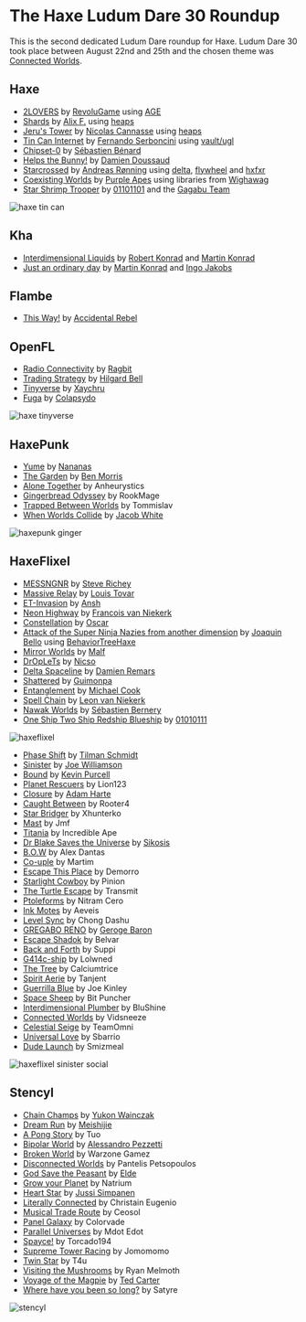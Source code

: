 [_template]: ../templates/roundup.html
[date]: / "2014-09-02 10:51:00"
[modified]: / "2014-09-02 15:58:00"

# The Haxe Ludum Dare 30 Roundup

This is the second dedicated Ludum Dare roundup for Haxe. Ludum Dare 30 took place
between August 22nd and 25th and the chosen theme was 
[Connected Worlds](http://www.ludumdare.com/compo/ludum-dare-30/).
	
## Haxe

- [2LOVERS][h1] by [RevoluGame] using [AGE]
- [Shards][h2] by [Alix F.] using [heaps]
- [Jeru's Tower][h3] by [Nicolas Cannasse] using [heaps]
- [Tin Can Internet][h4] by [Fernando Serboncini] using [vault/ugl]
- [Chipset-0][h5] by [Sébastien Bénard]
- [Helps the Bunny!][h6] by [Damien Doussaud]
- [Starcrossed][h7] by [Andreas Rønning] using [delta], [flywheel] and [hxfxr]
- [Coexisting Worlds][h8] by [Purple Apes] using libraries from [Wighawag]
- [Star Shrimp Trooper][h9] by [01101101] and the [Gagabu Team]

![haxe tin can](/img/ld/30/tin-can.png "Tin Can Internet by Fernando Serboncini")

[h1]: http://www.ludumdare.com/compo/ludum-dare-30/?action=preview&uid=4401 "2LOVERS"
[h2]: http://www.ludumdare.com/compo/ludum-dare-30/?action=preview&uid=11904 "Shards"
[h3]: http://www.ludumdare.com/compo/ludum-dare-30/?action=preview&uid=8497 "Jeru's Tower"
[h4]: http://www.ludumdare.com/compo/ludum-dare-30/?action=preview&uid=6308 "Tin Can Internet"
[h5]: http://www.ludumdare.com/compo/ludum-dare-30/?action=preview&uid=2982 "Chipset-0"
[h6]: http://www.ludumdare.com/compo/ludum-dare-30/?action=preview&uid=28704 "Helps the Bunny!"
[h7]: http://www.ludumdare.com/compo/ludum-dare-30/?action=preview&uid=8635 "Starcrossed"
[h8]: http://www.ludumdare.com/compo/ludum-dare-30/?action=preview&uid=39859 "Coexisting Worlds"
[h9]: http://www.ludumdare.com/compo/ludum-dare-30/?action=preview&uid=5105 "Star Shrimp Trooper"

[revolugame]: https://twitter.com/RevoluGame "@RevoluGame"
[age]: https://github.com/po8rewq/AGE "AGE on GitHub"
[alix f.]: https://twitter.com/eolhing "@eolhing"
[heaps]: https://github.com/ncannasse/heaps "heaps on GitHub"
[nicolas cannasse]: http://twitter.com/ncannasse "@ncannasse"
[Fernando Serboncini]: http://fserb.com/vault "@fserb"
[vault/ugl]: https://github.com/fserb/vault "Vault on GitHub"
[Sébastien Bénard]: http://deepnight.net/ "@deepnight"
[Damien Doussaud]: http://namide.com/ "@namide"
[Andreas Rønning]: https://twitter.com/sunjammer "@sunjammer"
[delta]: https://github.com/furusystems/delta "delta on GitHub"
[flywheel]: https://github.com/furusystems/flywheel "flywheel on GitHub"
[hxfxr]: https://github.com/furusystems/hxfxr "hxfxr on GitHub"
[purple apes]: https://twitter.com/purpleapes "@purpleapes"
[wighawag]: https://github.com/wighawag "@wighawag"
[01101101]: http://twitter.com/OIIOIIOI "@OIIOIIOI"
[Gagabu Team]: http://www.ludumdare.com/compo/author/01101101/ "@Gagabu"

## Kha

- [Interdimensional Liquids][k1] by [Robert Konrad] and [Martin Konrad]
- [Just an ordinary day][k2] by [Martin Konrad] and [Ingo Jakobs]

[k1]: http://www.ludumdare.com/compo/ludum-dare-30/?action=preview&uid=25311 "Interdimensional Liquids"
[k2]: http://www.ludumdare.com/compo/ludum-dare-30/?action=preview&uid=25914 "Just an ordinary day"
	
[robert konrad]: http://robdangero.us/ "@robdangerous"
[martin konrad]: http://www.smspower.org/martin/ "@MartyKon"
[Ingo Jakobs]: https://github.com/J-d-H "@J-d-H"

## Flambe

- [This Way!][f1] by [Accidental Rebel]

[f1]: http://www.ludumdare.com/compo/ludum-dare-30/?action=preview&uid=5728 "This Way!"
	
[accidental rebel]: https://twitter.com/accidentalrebel "@accidentalrebel"

## OpenFL

- [Radio Connectivity][o1] by [Ragbit]
- [Trading Strategy][o2] by [Hilgard Bell]
- [Tinyverse][o3] by [Xaychru]
- [Fuga][o4] by [Colapsydo]

![haxe tinyverse](/img/ld/30/tinyverse.png "Tinyverse by Xaychru")

[o1]: http://www.ludumdare.com/compo/ludum-dare-30/?action=preview&uid=26411 "Radio Connectivity"
[o2]: http://www.ludumdare.com/compo/ludum-dare-30/?action=preview&uid=23787 "Trading Strategy"
[o3]: http://www.ludumdare.com/compo/ludum-dare-30/?action=preview&uid=16472 "Tinyverse"
[o4]: http://www.ludumdare.com/compo/ludum-dare-30/?action=preview&uid=3984 "Fuga"
	
[ragbit]: https://github.com/OggYiu "@OggYiu"
[hilgard bell]: https://twitter.com/ramperkash "@ramperkash"
[Xaychru]: https://twitter.com/Xaychru04 "@Xaychru04"
[Colapsydo]: https://twitter.com/Colapsydo "@Colapsydo"

## HaxePunk

- [Yume][hp1] by [Nananas]
- [The Garden][hp2] by [Ben Morris]
- [Alone Together][hp3] by Anheurystics
- [Gingerbread Odyssey][hp4] by RookMage
- [Trapped Between Worlds][hp5] by Tommislav
- [When Worlds Collide][hp6] by [Jacob White]

![haxepunk ginger](/img/ld/30/ginger.png "Gingerbread Odyssey by RookMage")

[hp1]: http://www.ludumdare.com/compo/ludum-dare-30/?action=preview&uid=31365 "Yume"
[hp2]: http://www.ludumdare.com/compo/ludum-dare-30/?action=preview&uid=36156 "The Garden"
[hp3]: http://www.ludumdare.com/compo/ludum-dare-30/?action=preview&uid=26198 "Alone Together"
[hp4]: http://www.ludumdare.com/compo/ludum-dare-30/?action=preview&uid=24030 "Gingerbread Odyssey"
[hp5]: http://www.ludumdare.com/compo/ludum-dare-30/?action=preview&uid=2393 "Trapped Between Worlds"
[hp6]: http://www.ludumdare.com/compo/ludum-dare-30/?action=preview&uid=5267 "When Worlds Collide"
	
[nananas]: https://github.com/Nananas "@Nananas"
[ben morris]: http://twitter.com/monsterfacegame "@monsterfacegame"
[jacob white]: https://twitter.com/IamJacic "@IamJacic"

## HaxeFlixel

- [MESSNGNR][hf1] by [Steve Richey]
- [Massive Relay][hf2] by [Louis Tovar]
- [ET-Invasion][hf3] by [Ansh]
- [Neon Highway][hf4] by [Francois van Niekerk]
- [Constellation][hf5] by [Oscar]
- [Attack of the Super Ninja Nazies from another dimension][hf6] by [Joaquin Bello] using [BehaviorTreeHaxe]
- [Mirror Worlds][hf7] by [Malf]
- [DrOpLeTs][hf8] by [Nicso]
- [Delta Spaceline][hf9] by [Damien Remars]
- [Shattered][hf10] by [Guimonpa]
- [Entanglement][hf11] by [Michael Cook]
- [Spell Chain][hf12] by [Leon van Niekerk]
- [Nawak Worlds][hf13] by [Sébastien Bernery]
- [One Ship Two Ship Redship Blueship][hf14] by [01010111]

![haxeflixel](/img/ld/30/1ship.png "One Ship Two Ship Redship Blueship by 01010111")

- [Phase Shift][hf15] by [Tilman Schmidt]
- [Sinister][hf16] by [Joe Williamson]
- [Bound][hf17] by [Kevin Purcell]
- [Planet Rescuers][hf18] by Lion123
- [Closure][hf19] by [Adam Harte]
- [Caught Between][hf20] by Rooter4
- [Star Bridger][hf21] by Xhunterko
- [Mast][hf22] by Jmf
- [Titania][hf23] by Incredible Ape
- [Dr Blake Saves the Universe][hf24] by [Sikosis]
- [B.O.W][hf25] by Alex Dantas 
- [Co-uple][hf26] by Martim
- [Escape This Place][hf27] by Demorro
- [Starlight Cowboy][hf28] by Pinion
- [The Turtle Escape][hf29] by Transmit
- [Ptoleforms][hf30] by Nitram Cero
- [Ink Motes][hf31] by Aeveis
- [Level Sync][hf32] by Chong Dashu
- [GREGABO RENO][hf33] by [Geroge Baron]
- [Escape Shadok][hf34] by Belvar
- [Back and Forth][hf35] by Suppi
- [G414c-ship][hf36] by Lolwned
- [The Tree][hf37] by Calciumtrice
- [Spirit Aerie][hf38] by Tanjent
- [Guerrilla Blue][hf39] by Joe Kinley
- [Space Sheep][hf40] by Bit Puncher
- [Interdimensional Plumber][hf41] by BluShine
- [Connected Worlds][hf42] by Vidsneeze
- [Celestial Seige][hf43] by TeamOmni
- [Universal Love][hf44] by Sbarrio
- [Dude Launch][hf45] by Smizmeal

![haxeflixel sinister social](/img/ld/30/sinister.png "Sinister by Joe Williamson")

[hf1]: http://www.ludumdare.com/compo/ludum-dare-30/?action=preview&uid=26473 "MESSNGNR"
[hf2]: http://www.ludumdare.com/compo/ludum-dare-30/?action=preview&uid=40097 "Massive Relay"
[hf3]: http://www.ludumdare.com/compo/ludum-dare-30/?action=preview&uid=40540 "ET-Invasion"
[hf4]: http://www.ludumdare.com/compo/ludum-dare-30/?action=preview&uid=23363 "Neon Highway"
[hf5]: http://www.ludumdare.com/compo/ludum-dare-30/?action=preview&uid=25909 "Constellation"
[hf6]: http://www.ludumdare.com/compo/ludum-dare-30/?action=preview&uid=8488 "Attack of the Super Ninja Nazies from another dimension"
[hf7]: http://www.ludumdare.com/compo/ludum-dare-30/?action=preview&uid=40615 "Mirror Worlds"
[hf8]: http://www.ludumdare.com/compo/ludum-dare-30/?action=preview&uid=8002 "DrOpLeTs"
[hf9]: http://www.ludumdare.com/compo/ludum-dare-30/?action=preview&uid=28466 "Delta Spaceline"
[hf10]: http://www.ludumdare.com/compo/ludum-dare-30/?action=preview&uid=35500 "Shattered"
[hf11]: http://www.ludumdare.com/compo/ludum-dare-30/?action=preview&uid=12174 "Entaglement"
[hf12]: http://www.ludumdare.com/compo/ludum-dare-30/?action=preview&uid=42069 "Spell Chain"
[hf13]: http://www.ludumdare.com/compo/ludum-dare-30/?action=preview&uid=484 "Nawak Worlds"
[hf14]: http://www.ludumdare.com/compo/ludum-dare-30/?action=preview&uid=11474 "One Ship Two Ship Redship Blueship"
[hf15]: http://www.ludumdare.com/compo/ludum-dare-30/?action=preview&uid=30626 "Phase Shift"
[hf16]: http://www.ludumdare.com/compo/ludum-dare-30/?action=preview&uid=28182 "Sinister"
[hf17]: http://www.ludumdare.com/compo/ludum-dare-30/?action=preview&uid=23957 "Bound"
[hf18]: http://www.ludumdare.com/compo/ludum-dare-30/?action=preview&uid=34143 "Planet Rescuers"
[hf19]: http://www.ludumdare.com/compo/ludum-dare-30/?action=preview&uid=4760 "Closure"
[hf20]: http://www.ludumdare.com/compo/ludum-dare-30/?action=preview&uid=38835 "Caught Between"
[hf21]: http://www.ludumdare.com/compo/ludum-dare-30/?action=preview&uid=1960 "Star Bridger"
[hf22]: http://www.ludumdare.com/compo/ludum-dare-30/?action=preview&uid=4371 "Mast"
[hf23]: http://www.ludumdare.com/compo/ludum-dare-30/?action=preview&uid=12165 "Titania"
[hf24]: http://www.ludumdare.com/compo/ludum-dare-30/?action=preview&uid=39060 "Dr Blake Saves the Universe"
[hf25]: http://www.ludumdare.com/compo/ludum-dare-30/?action=preview&uid=36899 "B.O.W"
[hf26]: http://www.ludumdare.com/compo/ludum-dare-30/?action=preview&uid=39417 "Co-uple"
[hf27]: http://www.ludumdare.com/compo/ludum-dare-30/?action=preview&uid=21011 "Escape This Place"
[hf28]: http://www.ludumdare.com/compo/ludum-dare-30/?action=preview&uid=19121 "Starlight Cowboy"
[hf29]: http://www.ludumdare.com/compo/ludum-dare-30/?action=preview&uid=11002 "The Turtle Escape"
[hf30]: http://www.ludumdare.com/compo/ludum-dare-30/?action=preview&uid=937 "Ptoleforms"
[hf31]: http://www.ludumdare.com/compo/ludum-dare-30/?action=preview&uid=8854 "Ink Motes"
[hf32]: http://www.ludumdare.com/compo/ludum-dare-30/?action=preview&uid=21248 "Level Sync"
[hf33]: http://www.ludumdare.com/compo/ludum-dare-30/?action=preview&uid=7477 "GREGABO RENO"
[hf34]: http://www.ludumdare.com/compo/ludum-dare-30/?action=preview&uid=28450 "Escape Shadok"
[hf35]: http://www.ludumdare.com/compo/ludum-dare-30/?action=preview&uid=29243 "Back and Forth"
[hf36]: http://www.ludumdare.com/compo/ludum-dare-30/?action=preview&uid=39119 "G414c-ship"
[hf37]: http://www.ludumdare.com/compo/ludum-dare-30/?action=preview&uid=31814 "The Tree"
[hf38]: http://www.ludumdare.com/compo/ludum-dare-30/?action=preview&uid=36394 "Spirit Aerie"
[hf39]: http://www.ludumdare.com/compo/ludum-dare-30/?action=preview&uid=3012 "Guerrilla Blue"
[hf40]: http://www.ludumdare.com/compo/ludum-dare-30/?action=preview&uid=22020 "Space Sheep"
[hf41]: http://www.ludumdare.com/compo/ludum-dare-30/?action=preview&uid=30611 "Interdimensional Plumber"
[hf42]: http://www.ludumdare.com/compo/ludum-dare-30/?action=preview&uid=30177 "Connected Worlds"
[hf43]: http://www.ludumdare.com/compo/ludum-dare-30/?action=preview&uid=29045 "Celestial Seige"
[hf44]: http://www.ludumdare.com/compo/ludum-dare-30/?action=preview&uid=25025 "Universal Love"
[hf45]: http://www.ludumdare.com/compo/ludum-dare-30/?action=preview&uid=41893 "Dude Launch"

[steve richey]: http://www.twitter.com/stvr_tweets "@stvr_tweets"
[louis tovar]: http://www.gltovar.com/ "@gltovar"
[ansh]: https://twitter.com/Nashzinc "@Nashzinc"
[Francois van Niekerk]: https://twitter.com/francoisvn "@francoisvn"
[oscar]: http://twitter.com/nxTOS "@nxTOS"
[Joaquin Bello]: https://twitter.com/JoaquinBelloD "@JoaquinBelloD"
[BehaviorTreeHaxe]: https://github.com/juakob/BehaviorTreeHaxe/tree/master/behaviorTreeHaxe "BehaviorTreeHaxe on GitHub"
[malf]: https://github.com/malfmalf "@malfmalf"
[nicso]: https://twitter.com/nicso "@nicso"
[damien remars]: https://twitter.com/damrem "@damrem"
[guimonpa]: https://github.com/Guimonpa "@Guimonpa"
[michael cook]: https://twitter.com/mtrc "@mtrc"
[leon van niekerk]: https://twitter.com/LeonvNiekerk "@LeonvNiekerk"
[Sébastien Bernery]: https://github.com/sebbernery "@sebbernery"
[01010111]: http://twitter.com/x01010111 "@x01010111"
[Tilman Schmidt]: https://twitter.com/KeyMaster_ "@KeyMaster_"
[Joe Williamson]: https://twitter.com/JoeCreates "@JoeCreates"
[Kevin Purcell]: https://twitter.com/grayhaze "@grayhaze"
[adam harte]: https://twitter.com/AdamHarte "@AdamHarte"
[sikosis]: https://twitter.com/sikosis "@sikosis"
[geroge baron]: https://twitter.com/PixelbearGames "@PixelbearGames"
	
## Stencyl

- [Chain Champs][s1] by [Yukon Wainczak]
- [Dream Run][s2] by [Meishijie]
- [A Pong Story][s3] by Tuo
- [Bipolar World][s4] by [Alessandro Pezzetti]
- [Broken World][s5] by Warzone Gamez
- [Disconnected Worlds][s6] by Pantelis Petsopoulos
- [God Save the Peasant][s7] by [Elde]
- [Grow your Planet][s8] by Natrium
- [Heart Star][s9] by [Jussi Simpanen]
- [Literally Connected][s10] by Christain Eugenio
- [Musical Trade Route][s11] by Ceosol
- [Panel Galaxy][s12] by Colorvade
- [Parallel Universes][s13] by Mdot Edot
- [Spayce!][s14] by Torcado194
- [Supreme Tower Racing][s15] by Jomomomo
- [Twin Star][s16] by T4u
- [Visiting the Mushrooms][s17] by Ryan Melmoth
- [Voyage of the Magpie][s18] by [Ted Carter]
- [Where have you been so long?][s19] by Satyre

![stencyl](/img/ld/30/heart.png "Heart Star by Jussi Simpanen")

[s1]: http://www.ludumdare.com/compo/ludum-dare-30/?action=preview&uid=20444 "Chain Champs"
[s2]: http://www.ludumdare.com/compo/ludum-dare-30/?action=preview&uid=30894 "Dream Run"
[s3]: http://www.ludumdare.com/compo/ludum-dare-30/?action=preview&uid=36095 "A Pong Story"
[s4]: http://www.ludumdare.com/compo/ludum-dare-30/?action=preview&uid=16470 "Bipolar World"
[s5]: http://www.ludumdare.com/compo/ludum-dare-30/?action=preview&uid=39237 "Broken World"
[s6]: http://www.ludumdare.com/compo/ludum-dare-30/?action=preview&uid=34259 "Disconnected Worlds"
[s7]: http://www.ludumdare.com/compo/ludum-dare-30/?action=preview&uid=38938 "God Save the Peasant"
[s8]: http://www.ludumdare.com/compo/ludum-dare-30/?action=preview&uid=39258 "Grow your Planet"
[s9]: http://www.ludumdare.com/compo/ludum-dare-30/?action=preview&uid=11391 "Heart Star"
[s10]: http://www.ludumdare.com/compo/ludum-dare-30/?action=preview&uid=42091 "Literally Connected"
[s11]: http://www.ludumdare.com/compo/ludum-dare-30/?action=preview&uid=34411 "Musical Trade Route"
[s12]: http://www.ludumdare.com/compo/ludum-dare-30/?action=preview&uid=22146 "Panel Galaxy"
[s13]: http://www.ludumdare.com/compo/ludum-dare-30/?action=preview&uid=31618 "Parallel Universes"
[s14]: http://www.ludumdare.com/compo/ludum-dare-30/?action=preview&uid=5839 "Spayce!"
[s15]: http://www.ludumdare.com/compo/ludum-dare-30/?action=preview&uid=4914 "Supreme Tower Racing"
[s16]: http://www.ludumdare.com/compo/ludum-dare-30/?action=preview&uid=34334 "Twin Star"
[s17]: http://www.ludumdare.com/compo/ludum-dare-30/?action=preview&uid=27112 "Visiting the Mushrooms"
[s18]: http://www.ludumdare.com/compo/ludum-dare-30/?action=preview&uid=31008 "Voyage of the Magpie"
[s19]: http://www.ludumdare.com/compo/ludum-dare-30/?action=preview&uid=27634 "Where have you been so long?"
	
[yukon wainczak]: https://twitter.com/YWainczak "@YWainczak"
[meishijie]: https://github.com/meishijie "@meishijie"
[Alessandro Pezzetti]: https://twitter.com/hav24 "@hav24"
[elde]: https://twitter.com/forgotten_beast "@forgotten_beast"
[jussi Simpanen]: https://twitter.com/AdventIslands "@AdventIslands"
[ted carter]: https://twitter.com/robotinker "@robotinker"
